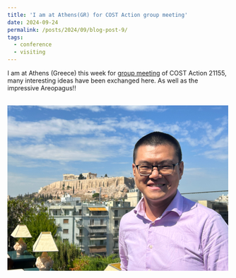 ```yaml
---
title: 'I am at Athens(GR) for COST Action group meeting'
date: 2024-09-24
permalink: /posts/2024/09/blog-post-9/
tags:
  - conference
  - visiting
---
```


I am at Athens (Greece) this week for [group meeting](https://histrate.eu/news/histrate-working-groups-meeting-and-strategy-meeting/) of COST Action 21155, many interesting ideas have been exchanged here. As well as the impressive Areopagus!!

<br/><img src='/images/athen2024.png'>